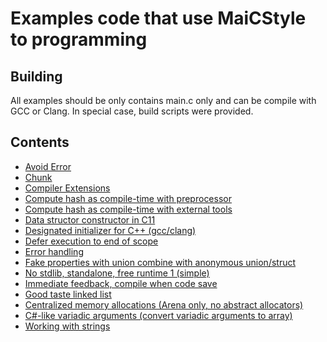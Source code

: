 # Examples code that use MaiCStyle to programming

## Building
All examples should be only contains main.c only and can be compile with GCC or Clang.
In special case, build scripts were provided.

## Contents
- [Avoid Error](/avoid_error)
- [Chunk](/chunk)
- [Compiler Extensions](/compiler_extensions)
- [Compute hash as compile-time with preprocessor](/const_hash_preprocessor)
- [Compute hash as compile-time with external tools](/const_hash_with_tools)
- [Data structor constructor in C11](/constructor)
- [Designated initializer for C++ (gcc/clang)](/cpp_design_init)
- [Defer execution to end of scope](/defer_and_scope)
- [Error handling](/error_handling)
- [Fake properties with union combine with anonymous union/struct](/fake_properties)
- [No stdlib, standalone, free runtime 1 (simple)](/free_runtime_1)
- [Immediate feedback, compile when code save](/immediate_feedback)
- [Good taste linked list](/linked_list)
- [Centralized memory allocations (Arena only, no abstract allocators)](/memory_allocations)
- [C#-like variadic arguments (convert variadic arguments to array)](/params)
- [Working with strings](/working-with-strings)